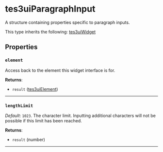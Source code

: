 # tes3uiParagraphInput
<div class="search_terms" style="display: none">tes3uiparagraphinput, paragraphinput</div>

<!---
	This file is autogenerated. Do not edit this file manually. Your changes will be ignored.
	More information: https://github.com/MWSE/MWSE/tree/master/docs
-->

A structure containing properties specific to paragraph inputs.

This type inherits the following: [tes3uiWidget](../../types/tes3uiWidget)
## Properties

### `element`
<div class="search_terms" style="display: none">element</div>

Access back to the element this widget interface is for.

**Returns**:

* `result` ([tes3uiElement](../../types/tes3uiElement))

***

### `lengthLimit`
<div class="search_terms" style="display: none">lengthlimit</div>

*Default*: `1023`. The character limit. Inputting additional characters will not be possible if this limit has been reached.

**Returns**:

* `result` (number)

***

